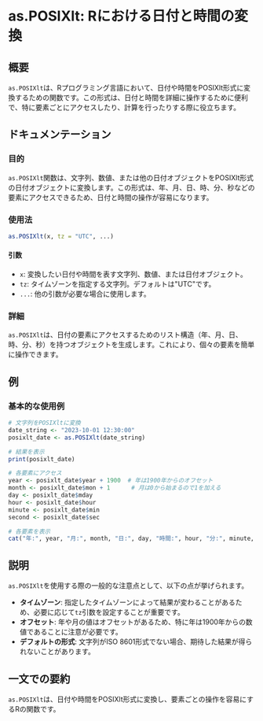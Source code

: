 <!--
Meta Description: # as.POSIXlt: Rにおける日付と時間の変換 ## 概要 `as.POSIXlt`は、Rプログラミング言語において、日付や時間をPOSIXlt形式に変換するための関数です。この形式は、日付と時間を詳細に操作するために便利で、特に要素ごとにアクセスしたり、計算を行ったりする際に役立ちます。 ...
Meta Keywords: posixlt, posixlt_date, year, hour, この形式は
-->

# as.POSIXlt: Rにおける日付と時間の変換

## 概要
`as.POSIXlt`は、Rプログラミング言語において、日付や時間をPOSIXlt形式に変換するための関数です。この形式は、日付と時間を詳細に操作するために便利で、特に要素ごとにアクセスしたり、計算を行ったりする際に役立ちます。

## ドキュメンテーション
### 目的
`as.POSIXlt`関数は、文字列、数値、または他の日付オブジェクトをPOSIXlt形式の日付オブジェクトに変換します。この形式は、年、月、日、時、分、秒などの要素にアクセスできるため、日付と時間の操作が容易になります。

### 使用法
```R
as.POSIXlt(x, tz = "UTC", ...)
```

#### 引数
- `x`: 変換したい日付や時間を表す文字列、数値、または日付オブジェクト。
- `tz`: タイムゾーンを指定する文字列。デフォルトは"UTC"です。
- `...`: 他の引数が必要な場合に使用します。

### 詳細
`as.POSIXlt`は、日付の要素にアクセスするためのリスト構造（年、月、日、時、分、秒）を持つオブジェクトを生成します。これにより、個々の要素を簡単に操作できます。

## 例
### 基本的な使用例
```R
# 文字列をPOSIXltに変換
date_string <- "2023-10-01 12:30:00"
posixlt_date <- as.POSIXlt(date_string)

# 結果を表示
print(posixlt_date)

# 各要素にアクセス
year <- posixlt_date$year + 1900  # 年は1900年からのオフセット
month <- posixlt_date$mon + 1      # 月は0から始まるので1を加える
day <- posixlt_date$mday
hour <- posixlt_date$hour
minute <- posixlt_date$min
second <- posixlt_date$sec

# 各要素を表示
cat("年:", year, "月:", month, "日:", day, "時間:", hour, "分:", minute, "秒:", second)
```

## 説明
`as.POSIXlt`を使用する際の一般的な注意点として、以下の点が挙げられます。

- **タイムゾーン**: 指定したタイムゾーンによって結果が変わることがあるため、必要に応じて`tz`引数を設定することが重要です。
- **オフセット**: 年や月の値はオフセットがあるため、特に年は1900年からの数値であることに注意が必要です。
- **デフォルトの形式**: 文字列がISO 8601形式でない場合、期待した結果が得られないことがあります。

## 一文での要約
`as.POSIXlt`は、日付や時間をPOSIXlt形式に変換し、要素ごとの操作を容易にするRの関数です。